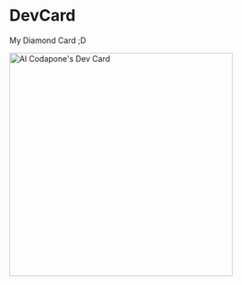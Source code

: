 # DevCard
My Diamond Card ;D

<a href="https://app.daily.dev/Al_Codapone"><img src="https://api.daily.dev/devcards/04fa80af87364a80bf97ae5a04ae16eb.png?r=ojg" width="400" alt="Al Codapone's Dev Card"/></a>
